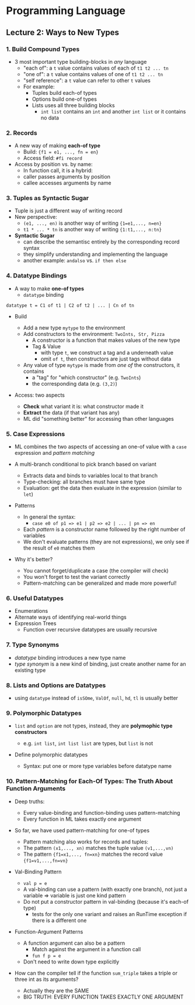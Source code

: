 # Programming Language

## Lecture 2: Ways to New Types

### 1. Build Compound Types
- 3 most important type building-blocks in *any* language
	- "each of": a `t` value contains values of each of `t1 t2 ... tn`
	- "one of": a `t` value contains values of one of `t1 t2 ... tn`
	- "self reference": a `t` value can refer to other `t` values
	- For example:
		- Tuples build each-of types
		- Options build one-of types
		- Lists uses all three building blocks
			- `int list` contains an `int` and another `int list` or it contains no data

### 2. Records
- A new way of making **each-of type**
	- Build: `{f1 = e1, ..., fn = en}`
	- Access field: `#fi record`
- Access by position vs. by name:
	- In function call, it is a hybrid:
	- caller passes arguments by position
	- callee accesses arguments by name

### 3. Tuples as Syntactic Sugar
- Tuple is just a different way of writing record
- New perspective:
	- `(e1, ..., en)` is another way of writing `{1=e1,..., n=en}`
	- `t1 * ... * tn` is another way of writing `{1:t1,..., n:tn}`
- **Syntactic Sugar**
	- can describe the semantisc entirely by the corresponding record syntax
	- they simplify understanding and implementing the language
	- another example: `andalso` vs. `if then else`

### 4. Datatype Bindings
- A way to make **one-of types**
	- `datatype` binding

`datatype t = C1 of t1 | C2 of t2 | ... | Cn of tn`

- Build
	- Add a new type `mytype` to the environment
	- Add constructors to the environment: `TwoInts, Str, Pizza`
		- A constructor is a function that makes values of the new type
		- Tag & Value
			- with type `t`, we construct a tag and a underneath value
			- omit `of t`, then constructors are just tags without data
	- Any value of type `mytype` is made from *one of* the constructors, it contains
		- a "tag" for "which constructor" (e.g. `TwoInts`)
		- the corresponding data (e.g. `(3,2)`)

- Access: two aspects
	- **Check** what variant it is: what constructor made it
	- **Extract** the data (if that variant has any)
	- ML did "something better" for accessing than other languages

### 5. Case Expressions
- ML combines the two aspects of accessing an one-of value with a `case` expression and *pattern matching*
- A multi-branch conditional to pick branch based on variant
	- Extracts data and binds to variables local to that branch
	- Type-checking: all branches must have same type
	- Evaluation: get the data then evaluate in the expression (similar to `let`)

- Patterns
	- In general the syntax:
		- `case e0 of p1 => e1 | p2 => e2 | ... | pn => en`
	- Each *pattern* is a constructor name followed by the right number of variables
	- We don't evaluate patterns (they are not expressions), we only see if the result of `e0` matches them

- Why it's better?
	- You cannot forget/duplicate a case (the compiler will check)
	- You won't forget to test the variant correctly
	- Pattern-matching can be generalized and made more powerful!

### 6. Useful Datatypes
- Enumerations
- Alternate ways of identifying real-world things
- Expression Trees
	- Function over recursive datatypes are usually recursive

### 7. Type Synonyms
- *datatype* binding introduces a new type name
- *type synonym* is a new kind of binding, just create another name for an existing type


### 8. Lists and Options are Datatypes
- using `datatype` instead of `isSOme`, `ValOf`, `null`, `hd`, `tl` is usually better

### 9. Polymorphic Datatypes
- `list` and `option` are not types, instead, they are **polymophic type constructors**
	- e.g. `int list`, `int list list` are types, but `list` is not

- Define polymorphic datatypes
	- Syntax: put one or more type variables before datatype name

### 10. Pattern-Matching for Each-Of Types: The Truth About Function Arguments
- Deep truths:
	- Every value-binding and function-binding uses pattern-matching
	- Every function in ML takes exactly one argument
- So far, we have used pattern-matching for one-of types
	- Pattern matching also works for records and tuples:
	- The pattern `(x1,..., xn)` matches the tuple value `(v1,...,vn)`
	- The pattern `{f1=x1,..., fn=xn}` matches the record value `{f1=v1,...,fn=vn}`

- Val-Binding Pattern
	- `val p = e`
	- A val-binding can use a pattern (with exactly one branch), not just a variable => variable is just one kind pattern
	- Do not put a constructor pattern in val-binding (because it's each-of type)
		- tests for the only one variant and raises an RunTime exception if there is a different one

- Function-Argument Patterns
	- A function argument can also be a pattern
		- Match against the argument in a function call
		- `fun f p = e`
	- Don't need to write down type explicitly
- How can the compiler tell if the function `sum_triple` takes a triple or three int as its arguments?
	- Actually they are the SAME
	- BIG TRUTH: EVERY FUNCTION TAKES EXACTLY ONE ARGUMENT


